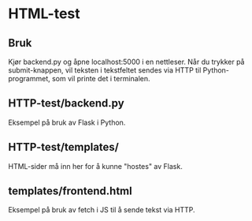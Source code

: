 # HTML-test
## Bruk
Kjør backend.py og åpne localhost:5000 i en nettleser. 
Når du trykker på submit-knappen, vil teksten i tekstfeltet sendes via HTTP til Python-programmet, som vil printe det i terminalen.

## HTTP-test/backend.py
Eksempel på bruk av Flask i Python.

## HTTP-test/templates/
HTML-sider må inn her for å kunne "hostes" av Flask.

## templates/frontend.html
Eksempel på bruk av fetch i JS til å sende tekst via HTTP.
